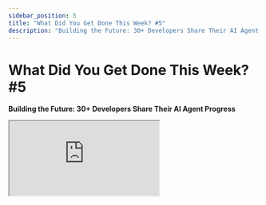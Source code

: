 ```yaml
---
sidebar_position: 5
title: "What Did You Get Done This Week? #5"
description: "Building the Future: 30+ Developers Share Their AI Agent Progress"
---
```


# What Did You Get Done This Week? #5

**Building the Future: 30+ Developers Share Their AI Agent Progress**

<div className="responsive-iframe">
  <iframe
    src="https://www.youtube.com/embed/4u8rbjmvWC0"
    title="YouTube video player"
    allow="accelerometer; autoplay; clipboard-write; encrypted-media; gyroscope; picture-in-picture"
    allowFullScreen
  />
</div>
- Date: 2024-12-13
- Twitter Spaces: https://x.com/i/spaces/1lDxLlgYjMkxm
- YouTube Link: https://www.youtube.com/watch?v=4u8rbjmvWC0


## Timestamps

- [00:01:04](https://www.youtube.com/watch?v=4u8rbjmvWC0&t=64) - **shawmakesmagic**: Introduction and Format Changes for the Space
- [00:02:38](https://www.youtube.com/watch?v=4u8rbjmvWC0&t=158) - **xsubtropic**: Redux project, DaVinci AI
- [00:06:57](https://www.youtube.com/watch?v=4u8rbjmvWC0&t=417) - **CottenIO**: Scripted, AI Summit Recap
- [00:08:58](https://www.youtube.com/watch?v=4u8rbjmvWC0&t=538) - **HDPbilly**: Real Agency HQ, "Sploot" agent
- [00:13:29](https://www.youtube.com/watch?v=4u8rbjmvWC0&t=809) - **IQ6900**: On-chain ASCII art service
- [00:18:50](https://www.youtube.com/watch?v=4u8rbjmvWC0&t=1130) - **frankdegods**: Eliza Character Sheet Tweaks
- [00:20:15](https://www.youtube.com/watch?v=4u8rbjmvWC0&t=1215) - **jamesyoung**: AI Agent Starter Kit
- [00:23:29](https://www.youtube.com/watch?v=4u8rbjmvWC0&t=1409) - **0xglu**: Ducky and Agent Swarms
- [00:25:30](https://www.youtube.com/watch?v=4u8rbjmvWC0&t=1530) - **chrislatorres**: Eliza.gg - Eliza documentation site
- [00:27:47](https://www.youtube.com/watch?v=4u8rbjmvWC0&t=1667) - **reality_spiral**: Self-Improving Agents & Github integration
- [00:31:43](https://www.youtube.com/watch?v=4u8rbjmvWC0&t=1903) - **robotsreview**: Story Protocol plugin and Agentic TCPIP
- [00:34:19](https://www.youtube.com/watch?v=4u8rbjmvWC0&t=2059) - **shannonNullCode**: Emblem Vault & Message Ingestion
- [00:38:40](https://www.youtube.com/watch?v=4u8rbjmvWC0&t=2320) - **bcsmithx**: Agent Tank - Computer use agents
- [00:41:20](https://www.youtube.com/watch?v=4u8rbjmvWC0&t=2480) - **boyaloxer**: Plugin Feel - Emotion-based agent
- [00:44:09](https://www.youtube.com/watch?v=4u8rbjmvWC0&t=2649) - **JustJamieJoyce**: Muse of Truth/Research AI agents
- [00:46:11](https://www.youtube.com/watch?v=4u8rbjmvWC0&t=2771) - **yikesawjeez**: Discord bot & Contribution updates
- [00:50:56](https://www.youtube.com/watch?v=4u8rbjmvWC0&t=3056) - **RodrigoSotoAlt**: Monad, Metaplex Nfts, Solana integrations
- [00:53:22](https://www.youtube.com/watch?v=4u8rbjmvWC0&t=3202) - **HowieDuhzit**: Eliza Character Generator
- [00:55:57](https://www.youtube.com/watch?v=4u8rbjmvWC0&t=3357) - **xrpublisher**: XR Publisher, 3D Social Network on the edge
- [01:00:57](https://www.youtube.com/watch?v=4u8rbjmvWC0&t=3657) - **BV_Bloom1**: 3D Agent Interactions
- [01:02:57](https://www.youtube.com/watch?v=4u8rbjmvWC0&t=3777) - **nftRanch**: Trading Bot and Eliza V2 integrations
- [01:05:57](https://www.youtube.com/watch?v=4u8rbjmvWC0&t=3957) - **019ec6e2**: Mimetic Platform and Agent Interactions
- [01:09:17](https://www.youtube.com/watch?v=4u8rbjmvWC0&t=4157) - **jacobmtucker**: Agent Transaction Control Protocol
- [01:12:26](https://www.youtube.com/watch?v=4u8rbjmvWC0&t=4346) - **CurtisLaird5**: C-Studio character interface
- [01:17:13](https://www.youtube.com/watch?v=4u8rbjmvWC0&t=4633) - **unl__cky**: Escapism, art generation AI
- [01:19:17](https://www.youtube.com/watch?v=4u8rbjmvWC0&t=4757) - **Rowdymode**: Twin Tone - Interactive Streaming
- [01:20:29](https://www.youtube.com/watch?v=4u8rbjmvWC0&t=4829) - **mitchcastanet**: Binary Star System research with agents
- [01:23:15](https://www.youtube.com/watch?v=4u8rbjmvWC0&t=4995) - **GoatOfGamblers**: Prediction market for meme coins
- [01:25:27](https://www.youtube.com/watch?v=4u8rbjmvWC0&t=5127) - **JohnNaulty**: SWE contributions, plugin working groups
- [01:29:30](https://www.youtube.com/watch?v=4u8rbjmvWC0&t=5370) - **mayanicks0x**: Axie, AI KOL Agent
- [01:31:30](https://www.youtube.com/watch?v=4u8rbjmvWC0&t=5490) - **wakesync**: Eliza Wakes Up, web app updates
- [01:35:28](https://www.youtube.com/watch?v=4u8rbjmvWC0&t=5728) - **TrenchBuddy**: Trading agents and AWS templates
- [01:38:36](https://www.youtube.com/watch?v=4u8rbjmvWC0&t=5916) - **rakshitaphilip**: Brunette token and agent tips on Warpcast
- [01:44:49](https://www.youtube.com/watch?v=4u8rbjmvWC0&t=6289) - **MbBrainz**: Menu Recommendation app
- [01:46:03](https://www.youtube.com/watch?v=4u8rbjmvWC0&t=6363) - **Hawkeye_Picks**: Storytelling bot
- [01:49:16](https://www.youtube.com/watch?v=4u8rbjmvWC0&t=6556) - **shawmakesmagic**: Hiring and Eliza V2
- [01:54:30](https://www.youtube.com/watch?v=4u8rbjmvWC0&t=6870) - **dankvr**: Community updates, tooling


## Summary

This Twitter Spaces event, hosted by ai16z and titled "What Did You Get Done This Week? #5", was a fast-paced update session focusing on community members' progress on projects related to the Eliza AI framework. It was designed to be more structured, focusing on concrete accomplishments of the week and quickly moving through each speaker. A key aspect was also including updates from people who didn't want to speak directly, by reading their updates from a thread.

**Structure and Goals:**

- **Focused Updates:** The goal was to have concise updates, with emphasis on what was _actually achieved_ during the week rather than broader discussions.
- **Time Management:** The hosts aimed to keep things moving efficiently and keep the meeting within a target time frame.
- **Inclusive Updates:** Those who didn't want to speak could post a list of their accomplishments in a reply to a tweet, and those would be read aloud at the end.
- **Data Capture:** The event aimed to capture updates for transcription, summaries, and later documentation purposes.
- **Community Coordination:** The updates were seen as a way to help with coordination within the AI 16z community and with future planning.
- **Working Groups:** There were several mentions of establishing more focused working groups around topics like swarms, plugins, and security.

**Other Notable Points:**

- **Hiring:** Several speakers mentioned that they were actively hiring for developers.
- **Open Source:** A consistent theme was the push for open-source development and community contribution.
- **AI Integration:** There were many projects that were actively integrating AI agents into different platforms like Twitter, Discord, Telegram, and gaming environments.
- **Memory and Context:** A recurring challenge was dealing with memory limitations and ensuring agents had sufficient context for coherent responses.
- **Iterative Refinement:** There was a lot of focus on iteratively testing, tweaking, and improving both agent behavior and infrastructure.
- **Eliza v2:** There was a lot of hype around the upcoming Eliza v2 release, with many teams planning to align their development with the new version.
- **Rapid Pace:** The rapid pace of development in the Eliza ecosystem was acknowledged, with many feeling like they were "stupidly early."
- **Community Focus:** There was also recognition of the importance of community collaboration.

Overall, this event showed a vibrant and active community rapidly developing projects using the Eliza framework. It highlighted both the significant progress made in the past week and the challenges being tackled, showcasing the potential for AI agents in diverse real world applications.


## Hot Takes

1.  **"These corporations are going to cease to exist."** - **(00:07:31)** Tim Cotton makes a bold prediction about the future of traditional corporations in the face of AI agent technology. This implies a near-term and disruptive shift.

2.  **"I think I own like all the coins on stage and in the audience."** - **(00:19:25)** Frankdegods makes a boastful claim about his holdings which may ruffle feathers, especially regarding insider trading and ethical issues.

3.  **"I'm pretty sure that's a bug. You should make a PR for that because that should be fixed. That's definitely a bug."** - **(00:11:56)** Shaw quickly calls out the small model being set as default, and pushes for action on it. This could be considered a strong take that implies a sense of urgency to fix the problem.

4.  **"The goal always will be up and running with an agent in three minutes."** - **(00:22:09)** JamesYoung makes a claim about what is achievable with their tooling that may be too simplistic for some devs, and could be hard to reach with all the nuances and API keys they would need.

5.  **"We think that IP is the native asset ingested by and produced by agents like Eliza."** - **(01:10:26)** Jacob Tucker frames intellectual property as the core fuel for AI agents, which is a strong claim with implications about ownership and legal frameworks within AI systems and how that works with open source code.

---

\[00:02:45\] Tropic

- Working on Redux and agent DaVinci AI (fork of Eliza)
- Built streams UI showing DaVinci's thoughts on various topics
- Integrated NASA APIs for deep space photo analysis
- Created review engine for content quality before Twitter posts
- Shipped admin UI for Twitter post management
- Improving docs and refactoring Redux extensions

\[00:07:00\] Tim Cotton

- Spoke at AI Summit NYC about Eliza
- Working on Chad's metacognition loop
- Preparing to contribute to Eliza repo
- Actively hiring TypeScript developers
- Developing two upcoming partner projects

\[00:09:00\] HDP

- Building an agent on Eliza Framework for Real Agency HQ
- Implemented memory summarization system
- Fine-tuned a model for character "Sploots"
- Improved memory handling by summarizing past conversations
- Fixed model size issues in default runtime

\[00:13:45\] IQ6900

- Launching on-chain ASCII art storage service on Solana
- Developed efficient state-based storage solution
- Planning to introduce AI agent named Q
- Working to store Eliza's character file on-chain

\[00:19:15\] Frank

- Working on character sheets for Eliza agents
- Contributing to the community growth
- Focusing on improving agent interactions

\[00:21:40\] James (CollabLand)

- Released AI agent starter kit
- Added support for Telegram integration
- Planning Twitter and Farcaster Frames support
- Implementing Solana support
- Using Lit Protocol for key management

\[00:25:45\] 0xGlue (Duck AI)

- Improved Duck's codebase stability
- Working on hosting solution
- Implemented swarms functionality
- Developed decentralized P2P network for agent communication

\[00:27:35\] Chris Torres

- Created Eliza.gg
- Built documentation gathering system
- Implemented Q&A system for Eliza ecosystem

\[00:30:00\] Reality Spiral

- Working with agents to define their own character files
- Developing GitHub plugin for agent interaction
- Building Coinbase integration features
- Creating self-improving prompts

\[00:36:00\] Jamie

- Developing the Muse system
- Working on Muse of Truth for intelligence assessment
- Creating multiple specialized AI agents

\[00:41:45\] Shannon Code

- Working on Emblem Vault wallet service
- Implemented message ingestion across platforms
- Developed temporal memory system
- Working on agent interoperability

\[00:47:00\] Ben (Agent Tank)

- Launched Agent Tank with 4 computer-use agents
- Added OCR and voice features using 11labs
- Open-sourcing stack as "Tankwork"
- Planning Eliza compatibility

\[00:50:00\] Soto

- Built workshop for Monad developer ecosystem
- Implemented compressed NFTs for Bozo agent
- Working on 3D NFT collection

\[00:52:15\] Howie

- Created Eliza installer
- Built Eliza character generator
- Added OpenRouter API integration
- Implemented character file backup system

\[00:54:40\] Anthony (XR Publisher)

- Developed admin panel in Cloudflare worker
- Implemented edge-based memory system
- Added Discord integration with slash commands
- Working on 3D social network powered by AI

\[01:02:00\] Bloom

- Developed agent communication logic in 3D environment
- Working on character rigging
- Implementing React-based sentiment detection

\[01:04:00\] Ranch (Berkshire Hathaway)

- Fixed Docker issues
- Working on autonomous trading agent
- Implementing risk factor assessment
- Developing yield management system

\[01:05:45\] Unlucky (Escapism)

- Created autonomous art generation AI
- Refined character file with agent's input
- Reduced reply spam and improved engagement
- Building Discord community

\[01:07:25\] Hawkeye

- Working on storytelling bot project
- Developing choose-your-own-adventure system
- Experimenting with Alchemy for video commentary features
- Planning AI-driven talk show format

\[01:09:40\] Trench Buddy

- Creating individualized trading agents
- Modified Eliza framework for multiple agent support
- Built AWS CloudFormation templates
- Implemented Lambda function integration
- Added PostgreSQL database support

\[01:13:00\] Auk

- Working on Brunette token
- Developed agent on Warpcast
- Added MidJourney integration
- Implementing wallet handling and tipping system

\[01:14:45\] Maya

- Launched Axie on PumpFun
- Developing AI clone capabilities for KOLs
- Working with large alpha groups
- Planning integration across platforms

\[01:15:45\] Asimov (Eliza Wakes Up team)

- Implemented persistent web memory
- Added voice input/output using Whisper and 11 Labs
- Created Laura for Eliza with contextual image generation
- Developed conversation sharing system
- Built points system
- Implemented journal entry system every 6 hours
- Working on core memories feature

\[01:18:30\] Shaw (final update)

- Scaling up operations and hiring team members
- Completed foundation formation for Eliza Labs
- Working on value accrual strategies
- Developing partnership with major university for PhD program
- Architecting Eliza V2
- Focus on stability and multimodal capabilities

\[01:19:45\] Jin

- Refined Discord summarization scripts
- Open-sourced Discord summarizer
- Implemented Markdown to JSON conversion
- Created GitHub contributor analysis tools
- Working on AI agent training data systems
- Developing self-aware codebase features
